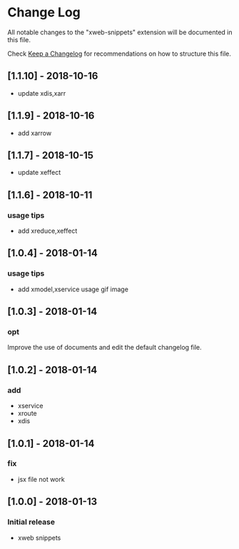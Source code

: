 # Change Log
All notable changes to the "xweb-snippets" extension will be documented in this file.

Check [Keep a Changelog](http://keepachangelog.com/) for recommendations on how to structure this file.

## [1.1.10] - 2018-10-16
- update xdis,xarr

## [1.1.9] - 2018-10-16
- add xarrow

## [1.1.7] - 2018-10-15
- update xeffect

## [1.1.6] - 2018-10-11
### usage tips
- add xreduce,xeffect

## [1.0.4] - 2018-01-14
### usage tips
- add xmodel,xservice usage gif image


## [1.0.3] - 2018-01-14
### opt
Improve the use of documents and edit the default changelog file.

## [1.0.2] - 2018-01-14
### add
- xservice
- xroute
- xdis

## [1.0.1] - 2018-01-14
### fix
- jsx file not work

## [1.0.0] - 2018-01-13
### Initial release
- xweb snippets